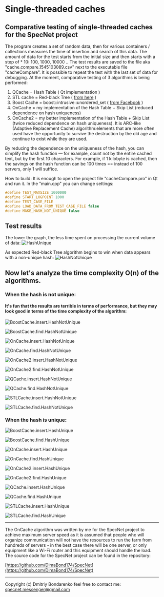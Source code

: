 # Single-threaded caches
## Comparative testing of single-threaded caches for the SpecNet project

The program creates a set of random data, then for various containers / collections measures the time of insertion and search of this data. The amount of data for the test starts from the initial size and then starts with a step of * 10: 100, 1000, 10000 .. The test results are saved to the file aka "cache.compare.1545103089.csv" next to the executable file "cacheCompare". It is possible to repeat the test with the last set of data for debugging.
At the moment, comparative testing of 3 algorithms is being performed:
1. QCache = Hash Table ( Qt implementation )
2. STL cache = Red-black Tree ( [from here](https://jaeyu.wordpress.com/2014/04/15/lru-cache-in-c/) )
3. Boost Cache = boost::intrusive::unordered_set ( [from Facebook](https://github.com/facebook/folly/blob/master/folly/container/EvictingCacheMap.h) )
4. OnCache = my implementation of the Hash Table + Skip List (reduced dependence on hash uniqueness)
5. OnCache2 = my better implementation of the Hash Table + Skip List (twice reduced dependence on hash uniqueness). It is ARC-like (Adaptive Replacement Cache) algorithm:elements that are more often used have the opportunity to survive the destruction by the old age and continue to exist while they are used.

By reducing the dependence on the uniqueness of the hash, you can simplify the hash function — for example, count not by the entire cached text, but by the first 10 characters. For example, if 1 kilobyte is cached, then the savings on the hash function can be 100 times == instead of 100 servers, only 1 will suffice.

How to build:
It is enough to open the project file "cacheCompare.pro" in Qt and run it.
In the "main.cpp" you can change settings:

```c++
#define TEST_MAXSIZE 1000000
#define START_LOGPOINT 1000
#define TEST_CASE_FILE
#define LOAD_DATA_FROM_TEST_CASE_FILE false
#define MAKE_HASH_NOT_UNIQUE false
```

## Test results
The lower the graph, the less time spent on processing the current volume of data:
![HashUnique](HashUnique.png)

As expected Red-black Tree algorithm begins to win when data appears with a non-unique hash:
![HashNotUnique](HashNotUnique.png)

## Now let's analyze the time complexity  O(n) of the algorithms.
### When the hash is not unique:

#### It's fun that the results are terrible in terms of performance, but they may look good in terms of the time complexity of the algorithm:

![BoostCache.insert.HashNotUnique](BoostCache.insert.HashNotUnique.png)

![BoostCache.find.HashNotUnique](BoostCache.find.HashNotUnique.png)

![OnCache.insert.HashNotUnique](OnCache.insert.HashNotUnique.png)

![OnCache.find.HashNotUnique](OnCache.find.HashNotUnique.png)

![OnCache2.insert.HashNotUnique](OnCache2.insert.HashNotUnique.png)

![OnCache2.find.HashNotUnique](OnCache2.find.HashNotUnique.png)

![QCache.insert.HashNotUnique](QCache.insert.HashNotUnique.png)

![QCache.find.HashNotUnique](QCache.find.HashNotUnique.png)

![STLCache.insert.HashNotUnique](STLCache.insert.HashNotUnique.png)

![STLCache.find.HashNotUnique](STLCache.find.HashNotUnique.png)

### When the hash is unique:

![BoostCache.insert.HashUnique](BoostCache.insert.HashUnique.png)

![BoostCache.find.HashUnique](BoostCache.find.HashUnique.png)

![OnCache.insert.HashUnique](OnCache.insert.HashUnique.png)

![OnCache.find.HashUnique](OnCache.find.HashUnique.png)

![OnCache2.insert.HashUnique](OnCache2.insert.HashUnique.png)

![OnCache2.find.HashUnique](OnCache2.find.HashUnique.png)

![QCache.insert.HashUnique](QCache.insert.HashUnique.png)

![QCache.find.HashUnique](QCache.find.HashUnique.png)

![STLCache.insert.HashUnique](STLCache.insert.HashUnique.png)

![STLCache.find.HashUnique](STLCache.find.HashUnique.png)


---

The OnCache algorithm was written by me for the SpecNet project to achieve maximum server speed as it is assumed that people who will organize communication will not have the resources to run the farm from hundreds of servers - in the best case there will be one server, or only equipment like a Wi-Fi router and this equipment should handle the load.
The source code for the SpecNet project can be found in the repository:

[https://github.com/DimaBond174/SpecNet](https://github.com/DimaBond174/SpecNet)

---
  Copyright (c) Dmitriy Bondarenko
  feel free to contact me: specnet.messenger@gmail.com


